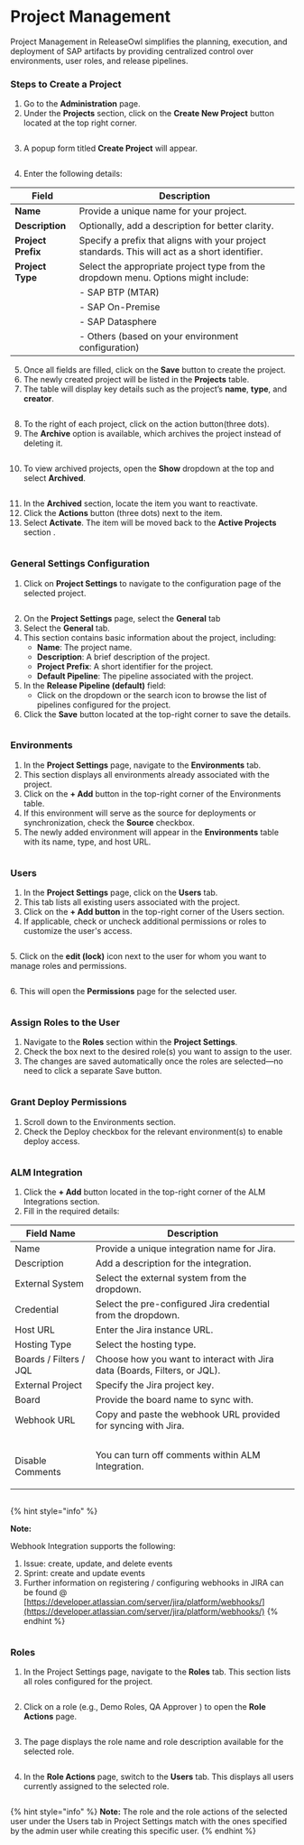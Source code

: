 # Project Management

Project Management in ReleaseOwl simplifies the planning, execution, and deployment of SAP artifacts by providing centralized control over environments, user roles, and release pipelines.

### Steps to Create a Project

1. Go to the **Administration** page.
2. Under the **Projects** section, click on the **Create New Project** button located at the top right corner.

<figure><img src="../../.gitbook/assets/image (1175).png" alt=""><figcaption></figcaption></figure>

3. A popup form titled **Create Project** will appear.

<figure><img src="../../.gitbook/assets/image (1165).png" alt=""><figcaption></figcaption></figure>

4. Enter the following details:

| **Field**          | **Description**                                                                                |
| ------------------ | ---------------------------------------------------------------------------------------------- |
| **Name**           | Provide a unique name for your project.                                                        |
| **Description**    | Optionally, add a description for better clarity.                                              |
| **Project Prefix** | Specify a prefix that aligns with your project standards. This will act as a short identifier. |
| **Project Type**   | Select the appropriate project type from the dropdown menu. Options might include:             |
|                    | - SAP BTP (MTAR)                                                                               |
|                    | - SAP On-Premise                                                                               |
|                    | - SAP Datasphere                                                                               |
|                    | - Others (based on your environment configuration)                                             |

5. Once all fields are filled, click on the **Save** button to create the project.
6. The newly created project will be listed in the **Projects** table.
7. The table will display key details such as the project’s **name**, **type**, and **creator**.

<figure><img src="../../.gitbook/assets/image (1166).png" alt=""><figcaption></figcaption></figure>

8. To the right of each project, click on the action button(three dots).
9. The **Archive** option is available, which archives the project instead of deleting it.

<figure><img src="../../.gitbook/assets/image (3) (1) (1).png" alt=""><figcaption></figcaption></figure>

10. To view archived projects, open the **Show** dropdown at the top and select **Archived**.

<figure><img src="../../.gitbook/assets/image (2) (1) (1) (1).png" alt=""><figcaption></figcaption></figure>



11. In the **Archived** section, locate the item you want to reactivate.
12. Click the **Actions** button (three dots) next to the item.
13. Select **Activate**. The item will be moved back to the **Active Projects** section .

<figure><img src="../../.gitbook/assets/image (1562).png" alt=""><figcaption></figcaption></figure>

### General Settings Configuration

1. Click on **Project Settings** to navigate to the configuration page of the selected project.

<figure><img src="../../.gitbook/assets/image (1563).png" alt=""><figcaption></figcaption></figure>

2. On the **Project Settings** page, select the **General** tab
3. Select the **General** tab.
4. This section contains basic information about the project, including:
   * **Name**: The project name.
   * **Description**: A brief description of the project.
   * **Project Prefix**: A short identifier for the project.
   * **Default Pipeline**: The pipeline associated with the project.
5. In the **Release Pipeline (default)** field:
   * Click on the dropdown or the search icon to browse the list of pipelines configured for the project.
6.  Click the **Save** button located at the top-right corner to save the details.



<figure><img src="../../.gitbook/assets/image (1168).png" alt=""><figcaption></figcaption></figure>

### Environments

1. In the **Project Settings** page, navigate to the **Environments** tab.
2. This section displays all environments already associated with the project.
3. Click on the **+ Add** button in the top-right corner of the Environments table.
4. If this environment will serve as the source for deployments or synchronization, check the **Source** checkbox.
5. The newly added environment will appear in the **Environments** table with its name, type, and host URL.

<figure><img src="../../.gitbook/assets/image (1169).png" alt=""><figcaption></figcaption></figure>

### Users

1. In the **Project Settings** page, click on the **Users** tab.
2. This tab lists all existing users associated with the project.
3. &#x20;Click on the **+ Add button** in the top-right corner of the Users section.
4. &#x20;If applicable, check or uncheck additional permissions or roles to customize the user's access.

<figure><img src="../../.gitbook/assets/image (1170).png" alt=""><figcaption></figcaption></figure>

5\.  Click on the **edit (lock)** icon next to the user for whom you want to manage roles and permissions.

<figure><img src="../../.gitbook/assets/image (1172).png" alt=""><figcaption></figcaption></figure>

6\.  This will open the **Permissions** page for the selected user.

<figure><img src="../../.gitbook/assets/image (1171).png" alt=""><figcaption></figcaption></figure>

### Assign Roles to the User

1. Navigate to the **Roles** section within the **Project Settings**.
2. Check the box next to the desired role(s) you want to assign to the user.
3. The changes are saved automatically once the roles are selected—no need to click a separate Save button.

<figure><img src="../../.gitbook/assets/image (1173).png" alt=""><figcaption></figcaption></figure>

### Grant Deploy Permissions

1. Scroll down to the Environments section.
2. Check the Deploy checkbox for the relevant environment(s) to enable deploy access.

<figure><img src="../../.gitbook/assets/image (1176).png" alt=""><figcaption></figcaption></figure>

### ALM Integration

1. Click the **+ Add** button located in the top-right corner of the ALM Integrations section.
2. &#x20;Fill in the required details:

| Field Name                  | Description                                                               |
| --------------------------- | ------------------------------------------------------------------------- |
| Name                        | Provide a unique integration name for Jira.                               |
| Description                 | Add a description for the integration.                                    |
| External System             | Select the external system from the dropdown.                             |
| Credential                  | Select the pre-configured Jira credential from the dropdown.              |
| Host URL                    | Enter the Jira instance URL.                                              |
| Hosting Type                | Select the hosting type.                                                  |
| Boards / Filters / JQL      | Choose how you want to interact with Jira data (Boards, Filters, or JQL). |
| External Project            | Specify the Jira project key.                                             |
| Board                       | Provide the board name to sync with.                                      |
| Webhook URL                 | Copy and paste the webhook URL provided for syncing with Jira.            |
| <p><br>Disable Comments</p> | You can turn off comments within ALM Integration.                         |

<figure><img src="../../.gitbook/assets/image (1097).png" alt=""><figcaption></figcaption></figure>

{% hint style="info" %}


**Note:**&#x20;

Webhook Integration supports the following:

1. Issue: create, update, and delete events
2. Sprint: create and update events
3. Further information on registering / configuring webhooks in JIRA can be found @ [https://developer.atlassian.com/server/jira/platform/webhooks/](https://developer.atlassian.com/server/jira/platform/webhooks/)
{% endhint %}

<figure><img src="../../.gitbook/assets/image (186).png" alt=""><figcaption></figcaption></figure>

### Roles

1. In the Project Settings page, navigate to the **Roles** tab. This section lists all roles configured for the project.

<figure><img src="../../.gitbook/assets/image (1179).png" alt=""><figcaption></figcaption></figure>

2. Click on a role (e.g., Demo Roles, QA Approver ) to open the **Role Actions** page.&#x20;

<figure><img src="../../.gitbook/assets/image (1181).png" alt=""><figcaption></figcaption></figure>

3. The page displays the role name and role description available for the selected role.

<figure><img src="../../.gitbook/assets/image (1178).png" alt=""><figcaption></figcaption></figure>

4. In the **Role Actions** page, switch to the **Users** tab. This displays all users currently assigned to the selected role.

<figure><img src="../../.gitbook/assets/image (1180).png" alt=""><figcaption></figcaption></figure>

{% hint style="info" %}
**Note:** The role and the role actions of the selected user under the Users tab in Project Settings match with the ones specified by the admin user while creating this specific user.
{% endhint %}
